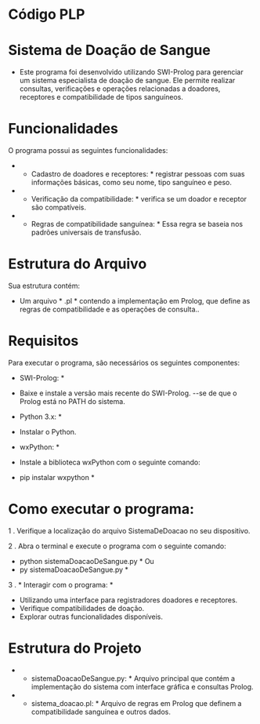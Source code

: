 # Código PLP
# Sistema de Doação de Sangue

- Este programa foi desenvolvido utilizando SWI-Prolog para gerenciar um sistema especialista de doação de sangue. Ele permite realizar consultas, verificações e operações relacionadas a doadores, receptores e compatibilidade de tipos sanguíneos.

# Funcionalidades

O programa possui as seguintes funcionalidades:

-  * Cadastro de doadores e receptores: * registrar pessoas com suas informações básicas, como seu nome, tipo sanguíneo e peso.
-  * Verificação da compatibilidade: * verifica se um doador e receptor são compatíveis.
-  * Regras de compatibilidade sanguínea: * Essa regra se baseia nos padrões universais de transfusão.

# Estrutura do Arquivo

Sua estrutura contém:

- Um arquivo * .pl * contendo a implementação em Prolog, que define as regras de compatibilidade e as operações de consulta..

# Requisitos

Para executar o programa, são necessários os seguintes componentes:

* SWI-Prolog: * 
- Baixe e instale a versão mais recente do SWI-Prolog.
--se de que o Prolog está no PATH do sistema.

* Python 3.x: *
- Instalar o Python.

* wxPython: * 
- Instale a biblioteca wxPython com o seguinte comando:
* pip instalar wxpython *

# Como executar o programa:

1 . Verifique a localização do arquivo SistemaDeDoacao no seu dispositivo.

2 . Abra o terminal e execute o programa com o seguinte comando:
* python sistemaDoacaoDeSangue.py *
Ou
* py sistemaDoacaoDeSangue.py *

3 .  * Interagir com o programa: *
- Utilizando uma interface para registradores doadores e receptores.
- Verifique compatibilidades de doação.
- Explorar outras funcionalidades disponíveis.

# Estrutura do Projeto
-  * sistemaDoacaoDeSangue.py: * Arquivo principal que contém a implementação do sistema com interface gráfica e consultas Prolog.
-  * sistema_doacao.pl: * Arquivo de regras em Prolog que definem a compatibilidade sanguínea e outros dados.
